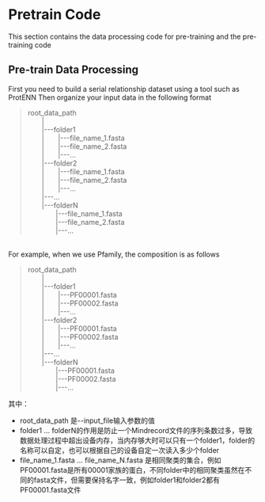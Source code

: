 # Pretrain Code


This section contains the data processing code for pre-training and the pre-training code <br>


## Pre-train Data Processing

First you need to build a serial relationship dataset using a tool such as ProtENN
Then organize your input data in the following format

> root_data_path <br>
&emsp;&emsp;| <br>
&emsp;&emsp;|---folder1 <br>
&emsp;&emsp;|&emsp;&emsp;|---file_name_1.fasta <br>
&emsp;&emsp;|&emsp;&emsp;|---file_name_2.fasta <br>
&emsp;&emsp;|&emsp;&emsp;|---... <br>
&emsp;&emsp;|---folder2 <br>
&emsp;&emsp;|&emsp;&emsp;|---file_name_1.fasta <br>
&emsp;&emsp;|&emsp;&emsp;|---file_name_2.fasta <br>
&emsp;&emsp;|&emsp;&emsp;|---... <br>
&emsp;&emsp;|---... <br>
&emsp;&emsp;|---folderN <br>
&emsp;&emsp;&emsp;&emsp;|---file_name_1.fasta <br>
&emsp;&emsp;&emsp;&emsp;|---file_name_2.fasta <br>
&emsp;&emsp;&emsp;&emsp;|---... <br>
 <br>
For example, when we use Pfamily, the composition is as follows

> root_data_path <br>
&emsp;&emsp;| <br>
&emsp;&emsp;|---folder1 <br>
&emsp;&emsp;|&emsp;&emsp;|---PF00001.fasta <br>
&emsp;&emsp;|&emsp;&emsp;|---PF00002.fasta <br>
&emsp;&emsp;|&emsp;&emsp;|---... <br>
&emsp;&emsp;|---folder2 <br>
&emsp;&emsp;|&emsp;&emsp;|---PF00001.fasta <br>
&emsp;&emsp;|&emsp;&emsp;|---PF00002.fasta <br>
&emsp;&emsp;|&emsp;&emsp;|---... <br>
&emsp;&emsp;|---... <br>
&emsp;&emsp;|---folderN <br>
&emsp;&emsp;&emsp;&emsp;|---PF00001.fasta <br>
&emsp;&emsp;&emsp;&emsp;|---PF00002.fasta <br>
&emsp;&emsp;&emsp;&emsp;|---... <br>

其中：
* root_data_path 是--input_file输入参数的值
* folder1 ... folderN的作用是防止一个Mindrecord文件的序列条数过多，导致数据处理过程中超出设备内存，当内存够大时可以只有一个folder1，folder的名称可以自定，也可以根据自己的设备自定一次读入多少个folder
* file_name_1.fasta ... file_name_N.fasta 是相同聚类的集合，例如PF00001.fasta是所有00001家族的蛋白，不同folder中的相同聚类虽然在不同的fasta文件，但需要保持名字一致，例如folder1和folder2都有PF00001.fasta文件
